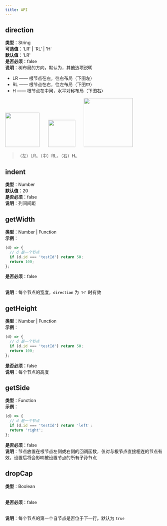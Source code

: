 ```yaml
---
title: API
---
```


## direction

**类型**：String<br />**可选值**：'LR' | 'RL' | 'H'<br />**默认值**：'LR'<br />**是否必须**：false<br />**说明**：树布局的方向，默认为，其他选项说明

- LR —— 根节点在左，往右布局（下图左）<br />
- RL —— 根节点在右，往左布局（下图中）<br />
- H —— 根节点在中间，水平对称布局（下图右）

<img src='https://gw.alipayobjects.com/mdn/rms_f8c6a0/afts/img/A*wZ5zTLzeVxgAAAAAAAAAAABkARQnAQ' width=110/>&nbsp;&nbsp;&nbsp;&nbsp;&nbsp;&nbsp;&nbsp;<img src='https://gw.alipayobjects.com/mdn/rms_f8c6a0/afts/img/A*q-fCSryViNMAAAAAAAAAAABkARQnAQ' width=87/>&nbsp;&nbsp;&nbsp;&nbsp;&nbsp;&nbsp;&nbsp;<img src='https://gw.alipayobjects.com/mdn/rms_f8c6a0/afts/img/A*O3fxTqaoipUAAAAAAAAAAABkARQnAQ' width=157/>

> （左）LR。（中）RL。（右）H。

## indent

**类型**：Number<br />**默认值**：20<br />**是否必须**：false<br />**说明**：列间间距

## getWidth

**类型**：Number | Function<br />**示例**：

```javascript
(d) => {
  // d 是一个节点
  if (d.id === 'testId') return 50;
  return 100;
};
```

**是否必须**：false

<br />**说明**：每个节点的宽度，`direction` 为 `'H'` 时有效

## getHeight

**类型**：Number | Function<br />**示例**：

```javascript
(d) => {
  // d 是一个节点
  if (d.id === 'testId') return 50;
  return 100;
};
```

**是否必须**：false<br />**说明**：每个节点的高度

## getSide

**类型**：Function<br />**示例**：

```javascript
(d) => {
  // d 是一个节点
  if (d.id === 'testId') return 'left';
  return 'right';
};
```

**是否必须**：false<br />**说明**：节点放置在根节点左侧或右侧的回调函数，仅对与根节点直接相连的节点有效，设置后将会影响被设置节点的所有子孙节点

## dropCap

**类型**：Boolean

<br />**是否必须**：false

<br />**说明**：每个节点的第一个自节点是否位于下一行。默认为 `true`
